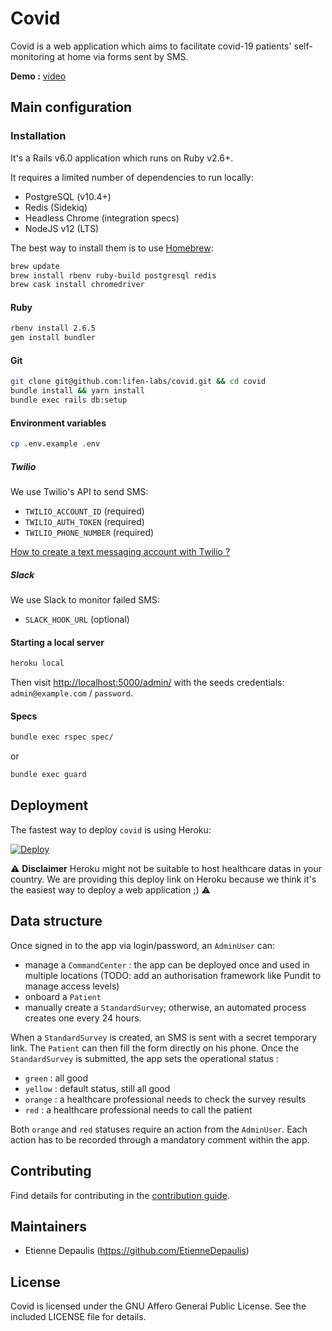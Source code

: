 # Covid

Covid is a web application which aims to facilitate covid-19 patients' self-monitoring at home via forms sent by SMS.

**Demo :** [video](https://www.youtube.com/watch?v=wwDJNR6SKmI)

## Main configuration

### Installation

It's a Rails v6.0 application which runs on Ruby v2.6+.

It requires a limited number of dependencies to run locally:

- PostgreSQL (v10.4+)
- Redis (Sidekiq)
- Headless Chrome (integration specs)
- NodeJS v12 (LTS)

The best way to install them is to use [Homebrew](https://brew.sh/index_fr.html):

```bash
brew update
brew install rbenv ruby-build postgresql redis
brew cask install chromedriver
```

#### Ruby

```bash
rbenv install 2.6.5
gem install bundler
```

#### Git

```bash
git clone git@github.com:lifen-labs/covid.git && cd covid
bundle install && yarn install
bundle exec rails db:setup
```

#### Environment variables

```bash
cp .env.example .env
```

##### Twilio

We use Twilio's API to send SMS:
- `TWILIO_ACCOUNT_ID` (required)
- `TWILIO_AUTH_TOKEN` (required)
- `TWILIO_PHONE_NUMBER` (required)

[How to create a text messaging account with Twilio ?](https://support.vision6.com.au/hc/en-us/articles/230673727-Text-Messaging-Account-Setup-with-Twilio)

##### Slack

We use Slack to monitor failed SMS:
- `SLACK_HOOK_URL` (optional)

#### Starting a local server

```bash
heroku local
```

Then visit [http://localhost:5000/admin/](http://localhost:5000/admin/) with the seeds credentials: `admin@example.com` / `password`.


#### Specs

```bash
bundle exec rspec spec/
```

or

```bash
bundle exec guard
```

## Deployment

The fastest way to deploy `covid` is using Heroku:

[![Deploy](https://www.herokucdn.com/deploy/button.svg)](https://heroku.com/deploy)

:warning: **Disclaimer** Heroku might not be suitable to host healthcare datas in your country. We are providing this deploy link on Heroku because we think it's the easiest way to deploy a web application ;) :warning:

## Data structure

Once signed in to the app via login/password, an `AdminUser` can:
- manage a `CommandCenter` : the app can be deployed once and used in multiple locations (TODO: add an authorisation framework like Pundit to manage access levels)
- onboard a `Patient`
- manually create a `StandardSurvey`; otherwise, an automated process creates one every 24 hours.

When a `StandardSurvey` is created, an SMS is sent with a secret temporary link. The `Patient` can then fill the form directly on his phone.
Once the `StandardSurvey` is submitted, the app sets the operational status :
- `green` : all good
- `yellow` : default status, still all good
- `orange` : a healthcare professional needs to check the survey results
- `red` : a healthcare professional needs to call the patient

Both `orange` and `red` statuses require an action from the `AdminUser`. Each action has to be recorded through a mandatory comment within the app.

## Contributing

Find details for contributing in the [contribution guide].

[contribution guide]: https://github.com/lifen-labs/covid/blob/master/CONTRIBUTING.md

## Maintainers

* Etienne Depaulis (https://github.com/EtienneDepaulis)

## License

Covid is licensed under the GNU Affero General Public License. See the included LICENSE file for details.
